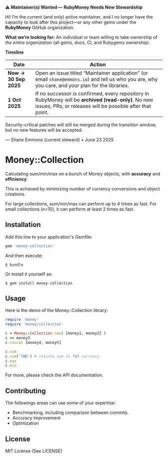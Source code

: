 ⚠️ **Maintainer(s) Wanted — RubyMoney Needs New Stewardship**  

Hi! I’m the current (and only) active maintainer, and I no longer have the capacity to look after this project—or any other gems under the **RubyMoney** GitHub organization.  

**What we’re looking for:** An individual or team willing to take ownership of *the entire organization* (all gems, docs, CI, and Rubygems ownership).  

**Timeline**  

| Date | Action |
|------|--------|
| **Now → 30 Sep 2025** | Open an issue titled “Maintainer application” (or email `shane@emmons.io`) and tell us who you are, why you care, and your plan for the libraries. |
| **1 Oct 2025** | If no successor is confirmed, every repository in RubyMoney will be **archived (read-only)**. No new issues, PRs, or releases will be possible after that point. |

Security-critical patches will still be merged during the transition window, but no new features will be accepted.  

— Shane Emmons (current steward) • June 23 2025

# Money::Collection

Calculating sum/min/max on a bunch of Money objects, with __accuracy__ and __efficiency__.

This is achieved by minimizing number of currency conversions and object creations.

For large collections, sum/min/max can perform up to 4 times as fast. For small collections (n<10), it can perform at least 2 times as fast.

## Installation

Add this line to your application's Gemfile:

```ruby
gem 'money-collection'
```

And then execute:

    $ bundle

Or install it yourself as:

    $ gem install money-collection

## Usage

Here is the demo of the Money::Collection library:

```ruby
require 'money'
require 'money/collection'

c = Money::Collection.new( [money1, money2] )
c << money3
c.concat [money4, money5]

c.sum
c.sum('TWD') # returns sum in TWD currency.
c.max
c.min
```

For more, please check the API documentation.

## Contributing

The followings areas can use some of your expertise:

* Benchmarking, including comparison between commits.
* Accuracy improvement
* Optimization

## License

MIT License (See LICENSE)

